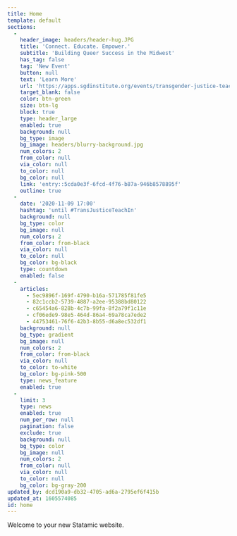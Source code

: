 ```yaml
---
title: Home
template: default
sections:
  -
    header_image: headers/header-hug.JPG
    title: 'Connect. Educate. Empower.'
    subtitle: 'Building Queer Success in the Midwest'
    has_tag: false
    tag: 'New Event'
    button: null
    text: 'Learn More'
    url: 'https://apps.sgdinstitute.org/events/transgender-justice-teach-in'
    target_blank: false
    color: btn-green
    size: btn-lg
    block: true
    type: header_large
    enabled: true
    background: null
    bg_type: image
    bg_image: headers/blurry-background.jpg
    num_colors: 2
    from_color: null
    via_color: null
    to_color: null
    bg_color: null
    link: 'entry::5cda0e3f-6fcd-4f76-b87a-946b8578895f'
    outline: true
  -
    date: '2020-11-09 17:00'
    hashtag: 'until #TransJusticeTeachIn'
    background: null
    bg_type: color
    bg_image: null
    num_colors: 2
    from_color: from-black
    via_color: null
    to_color: null
    bg_color: bg-black
    type: countdown
    enabled: false
  -
    articles:
      - 5ec9896f-169f-4790-b16a-571785f81fe5
      - 82c1ccb2-5739-4887-a2ee-95388bd80122
      - c65454a6-828b-4c7b-99fa-8f2a79f1c11e
      - cf06ede9-98e5-464d-86a4-69a78ca7ede2
      - 44753461-76f6-42b3-8b55-d6a8ec532df1
    background: null
    bg_type: gradient
    bg_image: null
    num_colors: 2
    from_color: from-black
    via_color: null
    to_color: to-white
    bg_color: bg-pink-500
    type: news_feature
    enabled: true
  -
    limit: 3
    type: news
    enabled: true
    num_per_row: null
    pagination: false
    exclude: true
    background: null
    bg_type: color
    bg_image: null
    num_colors: 2
    from_color: null
    via_color: null
    to_color: null
    bg_color: bg-gray-200
updated_by: dcd190a9-db32-4705-ad6a-2795ef6f415b
updated_at: 1605574085
id: home
---
```

Welcome to your new Statamic website.
